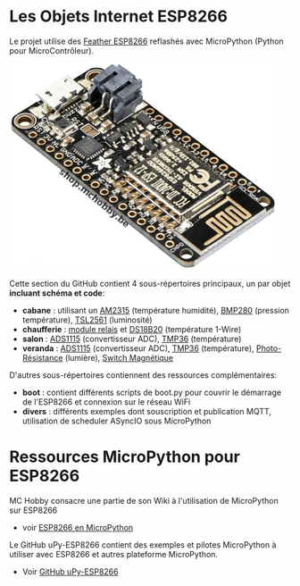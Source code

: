 # Les Objets Internet ESP8266

Le projet utilise des [Feather ESP8266](https://shop.mchobby.be/feather/846-feather-huzzah-avec-esp8266-3232100008465-adafruit.html) reflashés avec MicroPython (Python pour MicroContrôleur). 

![Feather ESP8266 d'Adafruit Industries](../res/info/feather-esp8266.png)

Cette section du GitHub contient 4 sous-répertoires principaux, un par objet __incluant schéma et code__:
* __cabane__ : utilisant un [AM2315](https://shop.mchobby.be/senseur-divers/932-am2315-senseur-de-temperature-et-humidite-sous-boitier-3232100009325.html) (température humidité), [BMP280](https://shop.mchobby.be/senseurs-prototypage/1118-bmp280-senseur-de-pression-barometrique-temperature-altitude-33-et-5v-3232100011182-adafruit.html) (pression température), [TSL2561](https://shop.mchobby.be/senseur-divers/238-senseur-lux-luminosite-lumiere-digital-3232100002388-adafruit.html) (luminosité) 
* __chaufferie__ : [module relais](https://shop.mchobby.be/breakout/507-module-deux-relais-3232100005075-pololu.html) et [DS18B20](https://shop.mchobby.be/senseur-divers/151-senseur-temperature-ds18b20-etanche-extra-3232100001510.html) (température 1-Wire)
* __salon__ : [ADS1115](https://shop.mchobby.be/breakout/362-ads1115-convertisseur-adc-16bits-i2c-3232100003620-adafruit.html) (convertisseur ADC), [TMP36](https://shop.mchobby.be/senseur-divers/59-senseur-temperature-tmp36-3232100000599.html) (température)
* __veranda__ : [ADS1115](https://shop.mchobby.be/breakout/362-ads1115-convertisseur-adc-16bits-i2c-3232100003620-adafruit.html) (convertisseur ADC), [TMP36](https://shop.mchobby.be/senseur-divers/59-senseur-temperature-tmp36-3232100000599.html) (température), [Photo-Résistance](https://shop.mchobby.be/senseur-divers/58-photo-resistance-3232100000582.html) (lumière), [Switch Magnétique](https://shop.mchobby.be/proximite/60-contact-magnetique-compact-3232100000605.html)

D'autres sous-répertoires contiennent des ressources complémentaires:
* __boot__ : contient différents scripts de boot.py pour couvrir le démarrage de l'ESP8266 et connexion sur le réseau WiFi
* __divers__ : différents exemples dont souscription et publication MQTT, utilisation de scheduler ASyncIO sous MicroPython 


# Ressources MicroPython pour ESP8266

MC Hobby consacre une partie de son Wiki à l'utilisation de MicroPython sur ESP8266
* voir [ESP8266 en MicroPython](https://wiki.mchobby.be/index.php?title=MicroPython-Accueil#ESP8266_en_MicroPython)

Le GitHub uPy-ESP8266 contient des exemples et pilotes MicroPython à utiliser avec ESP8266 et autres plateforme MicroPython.
* Voir [GitHub uPy-ESP8266](https://github.com/mchobby/esp8266-upy) 


